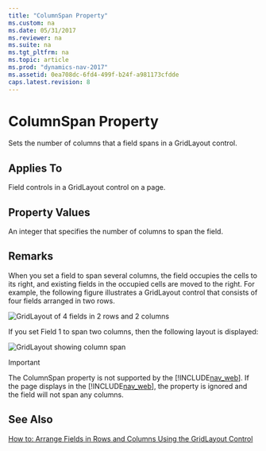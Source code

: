 ```yaml
---
title: "ColumnSpan Property"
ms.custom: na
ms.date: 05/31/2017
ms.reviewer: na
ms.suite: na
ms.tgt_pltfrm: na
ms.topic: article
ms.prod: "dynamics-nav-2017"
ms.assetid: 0ea708dc-6fd4-499f-b24f-a981173cfdde
caps.latest.revision: 8
---
```

# ColumnSpan Property
Sets the number of columns that a field spans in a GridLayout control.  
  
## Applies To  
 Field controls in a GridLayout control on a page.  
  
## Property Values  
 An integer that specifies the number of columns to span the field.  
  
## Remarks  
 When you set a field to span several columns, the field occupies the cells to its right, and existing fields in the occupied cells are moved to the right. For example, the following figure illustrates a GridLayout control that consists of four fields arranged in two rows.  
  
 ![GridLayout of 4 fields in 2 rows and 2 columns](media/NAVGridLayout2rX2c.png "NAVGridLayout2rX2c")  
  
 If you set Field 1 to span two columns, then the following layout is displayed:  
  
 ![GridLayout showing column span](media/NAVGridLayoutColSpan.png "NAVGridLayoutColSpan")  
  
> [!IMPORTANT]  
>  The ColumnSpan property is not supported by the [!INCLUDE[nav_web](includes/nav_web_md.md)]. If the page displays in the [!INCLUDE[nav_web](includes/nav_web_md.md)], the property is ignored and the field will not span any columns.  
  
## See Also  
 [How to: Arrange Fields in Rows and Columns Using the GridLayout Control](How-to--Arrange-Fields-in-Rows-and-Columns-Using-the-GridLayout-Control.md)